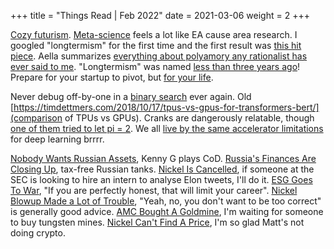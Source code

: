 +++
title = "Things Read | Feb 2022"
date = 2021-03-06
weight = 2
+++

[Cozy futurism](https://nintil.com/cozy-futurism). [Meta-science](https://nintil.com/science-funding-evidence) feels a lot like EA cause area research. I googled "longtermism" for the first time and the first result was [this hit piece](https://aeon.co/essays/why-longtermism-is-the-worlds-most-dangerous-secular-credo). Aella summarizes [everything about polyamory any rationalist has ever said to me](https://aella.substack.com/p/the-polyamory-post). "Longtermism" was named [less than three years ago](https://forum.effectivealtruism.org/posts/qZyshHCNkjs3TvSem/longtermism)! Prepare for your startup to pivot, but [for your life](https://mindingourway.com/dive-in-2/amp/).

Never debug off-by-one in a [binary search](https://blog.tylerhou.io/posts/binary-search-with-confidence/) ever again. Old [https://timdettmers.com/2018/10/17/tpus-vs-gpus-for-transformers-bert/](comparison of TPUs vs GPUs). Cranks are dangerously relatable, though [one of them tried to let pi = 2](https://buttondown.email/hillelwayne/archive/that-time-indiana-almost-made-p-32/). We all [live by the same accelerator limitations](https://horace.io/brrr_intro.html) for deep learning brrrr.

[Nobody Wants Russian Assets](https://www.bloomberg.com/opinion/articles/2022-03-01/nobody-wants-russian-assets), Kenny G plays CoD. [Russia's Finances Are Closing Up](https://www.bloomberg.com/opinion/articles/2022-03-02/russia-s-finances-are-closing-up), tax-free Russian tanks. [Nickel Is Cancelled](https://www.bloomberg.com/opinion/articles/2022-03-08/nickel-is-canceled), if someone at the SEC is looking to hire an intern to analyse Elon tweets, I'll do it. [ESG Goes To War](https://www.bloomberg.com/opinion/articles/2022-03-09/esg-goes-to-war), "If you are perfectly honest, that will limit your career". [Nickel Blowup Made a Lot of Trouble](https://www.bloomberg.com/opinion/articles/2022-03-14/nickel-blowup-made-a-lot-of-trouble), "Yeah, no, you don't want to be too correct" is generally good advice. [AMC Bought A Goldmine](https://www.bloomberg.com/opinion/articles/2022-03-15/amc-bought-a-gold-mine), I'm waiting for someone to buy tungsten mines. [Nickel Can't Find A Price](https://www.bloomberg.com/opinion/articles/2022-03-17/nickel-can-t-find-a-price), I'm so glad Matt's not doing crypto.
